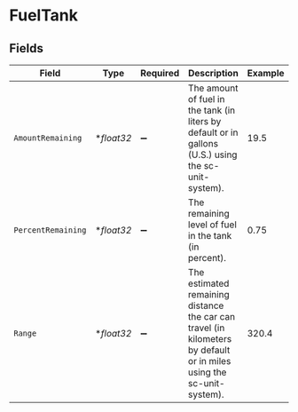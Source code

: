# FuelTank


## Fields

| Field                                                                                                                | Type                                                                                                                 | Required                                                                                                             | Description                                                                                                          | Example                                                                                                              |
| -------------------------------------------------------------------------------------------------------------------- | -------------------------------------------------------------------------------------------------------------------- | -------------------------------------------------------------------------------------------------------------------- | -------------------------------------------------------------------------------------------------------------------- | -------------------------------------------------------------------------------------------------------------------- |
| `AmountRemaining`                                                                                                    | **float32*                                                                                                           | :heavy_minus_sign:                                                                                                   | The amount of fuel in the tank (in liters by default or in gallons (U.S.) using the sc-unit-system).                 | 19.5                                                                                                                 |
| `PercentRemaining`                                                                                                   | **float32*                                                                                                           | :heavy_minus_sign:                                                                                                   | The remaining level of fuel in the tank (in percent).                                                                | 0.75                                                                                                                 |
| `Range`                                                                                                              | **float32*                                                                                                           | :heavy_minus_sign:                                                                                                   | The estimated remaining distance the car can travel (in kilometers by default or in miles using the sc-unit-system). | 320.4                                                                                                                |